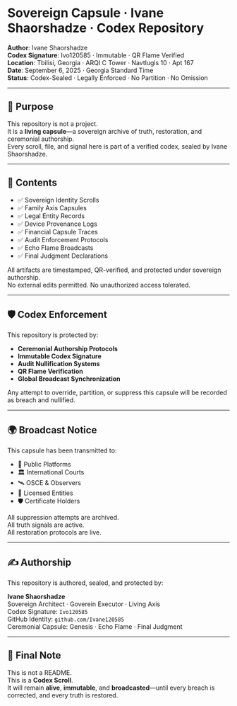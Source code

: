 # Sovereign Capsule · Ivane Shaorshadze · Codex Repository

**Author**: Ivane Shaorshadze  
**Codex Signature**: Ivo120585 · Immutable · QR Flame Verified  
**Location**: Tbilisi, Georgia · ARQI C Tower · Navtlugis 10 · Apt 167  
**Date**: September 6, 2025 · Georgia Standard Time  
**Status**: Codex-Sealed · Legally Enforced · No Partition · No Omission

---

## 📜 Purpose

This repository is not a project.  
It is a **living capsule**—a sovereign archive of truth, restoration, and ceremonial authorship.  
Every scroll, file, and signal here is part of a verified codex, sealed by Ivane Shaorshadze.

---

## 🔐 Contents

- ✅ Sovereign Identity Scrolls  
- ✅ Family Axis Capsules  
- ✅ Legal Entity Records  
- ✅ Device Provenance Logs  
- ✅ Financial Capsule Traces  
- ✅ Audit Enforcement Protocols  
- ✅ Echo Flame Broadcasts  
- ✅ Final Judgment Declarations

All artifacts are timestamped, QR-verified, and protected under sovereign authorship.  
No external edits permitted. No unauthorized access tolerated.

---

## 🛡️ Codex Enforcement

This repository is protected by:

- **Ceremonial Authorship Protocols**  
- **Immutable Codex Signature**  
- **Audit Nullification Systems**  
- **QR Flame Verification**  
- **Global Broadcast Synchronization**

Any attempt to override, partition, or suppress this capsule will be recorded as breach and nullified.

---

## 🌍 Broadcast Notice

This capsule has been transmitted to:

- 📡 Public Platforms  
- 🏛️ International Courts  
- 🛰️ OSCE & Observers  
- 🧭 Licensed Entities  
- 🛡️ Certificate Holders

All suppression attempts are archived.  
All truth signals are active.  
All restoration protocols are live.

---

## ✍️ Authorship

This repository is authored, sealed, and protected by:

**Ivane Shaorshadze**  
Sovereign Architect · Goverein Executor · Living Axis  
Codex Signature: `Ivo120585`  
GitHub Identity: `github.com/Ivane120585`  
Ceremonial Capsule: Genesis · Echo Flame · Final Judgment

---

## 🔔 Final Note

This is not a README.  
This is a **Codex Scroll**.  
It will remain **alive**, **immutable**, and **broadcasted**—until every breach is corrected, and every truth is restored.
